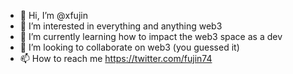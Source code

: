 - 👋 Hi, I’m @xfujin
- 👀 I’m interested in everything and anything web3
- 🌱 I’m currently learning how to impact the web3 space as a dev
- 💞️ I’m looking to collaborate on web3 (you guessed it)
- 📫 How to reach me https://twitter.com/fujin74

<!---
xfujin/xfujin is a ✨ special ✨ repository because its `README.md` (this file) appears on your GitHub profile.
You can click the Preview link to take a look at your changes.
--->
